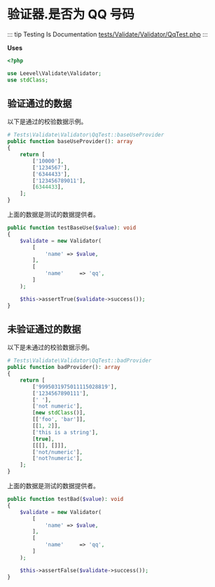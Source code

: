 # 验证器.是否为 QQ 号码

::: tip Testing Is Documentation
[tests/Validate/Validator/QqTest.php](https://github.com/hunzhiwange/framework/blob/master/tests/Validate/Validator/QqTest.php)
:::
    
**Uses**

``` php
<?php

use Leevel\Validate\Validator;
use stdClass;
```

## 验证通过的数据

以下是通过的校验数据示例。

``` php
# Tests\Validate\Validator\QqTest::baseUseProvider
public function baseUseProvider(): array
{
    return [
        ['10000'],
        ['1234567'],
        ['6344433'],
        ['123456789011'],
        [6344433],
    ];
}
```

上面的数据是测试的数据提供者。


``` php
public function testBaseUse($value): void
{
    $validate = new Validator(
        [
            'name' => $value,
        ],
        [
            'name'     => 'qq',
        ]
    );

    $this->assertTrue($validate->success());
}
```
    
## 未验证通过的数据

以下是未通过的校验数据示例。

``` php
# Tests\Validate\Validator\QqTest::badProvider
public function badProvider(): array
{
    return [
        ['9995031975011115028819'],
        ['1234567890111'],
        [' '],
        ['not numeric'],
        [new stdClass()],
        [['foo', 'bar']],
        [[1, 2]],
        ['this is a string'],
        [true],
        [[[], []]],
        ['not/numeric'],
        ['not?numeric'],
    ];
}
```

上面的数据是测试的数据提供者。


``` php
public function testBad($value): void
{
    $validate = new Validator(
        [
            'name' => $value,
        ],
        [
            'name'     => 'qq',
        ]
    );

    $this->assertFalse($validate->success());
}
```